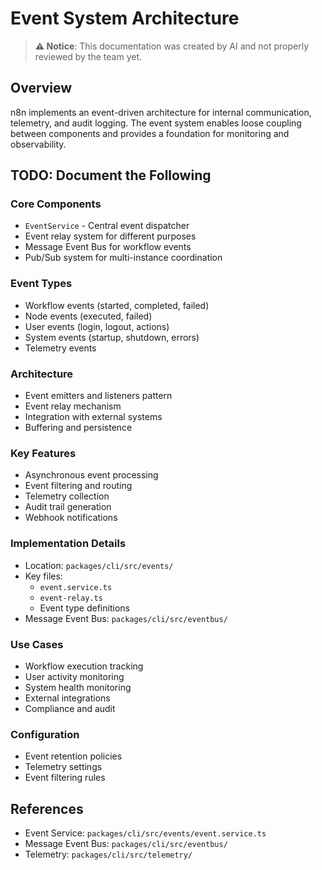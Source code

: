 # Event System Architecture

> **⚠️ Notice**: This documentation was created by AI and not properly reviewed by the team yet.

## Overview

n8n implements an event-driven architecture for internal communication, telemetry, and audit logging. The event system enables loose coupling between components and provides a foundation for monitoring and observability.

## TODO: Document the Following

### Core Components
- `EventService` - Central event dispatcher
- Event relay system for different purposes
- Message Event Bus for workflow events
- Pub/Sub system for multi-instance coordination

### Event Types
- Workflow events (started, completed, failed)
- Node events (executed, failed)
- User events (login, logout, actions)
- System events (startup, shutdown, errors)
- Telemetry events

### Architecture
- Event emitters and listeners pattern
- Event relay mechanism
- Integration with external systems
- Buffering and persistence

### Key Features
- Asynchronous event processing
- Event filtering and routing
- Telemetry collection
- Audit trail generation
- Webhook notifications

### Implementation Details
- Location: `packages/cli/src/events/`
- Key files:
  - `event.service.ts`
  - `event-relay.ts`
  - Event type definitions
- Message Event Bus: `packages/cli/src/eventbus/`

### Use Cases
- Workflow execution tracking
- User activity monitoring
- System health monitoring
- External integrations
- Compliance and audit

### Configuration
- Event retention policies
- Telemetry settings
- Event filtering rules

## References
- Event Service: `packages/cli/src/events/event.service.ts`
- Message Event Bus: `packages/cli/src/eventbus/`
- Telemetry: `packages/cli/src/telemetry/`
